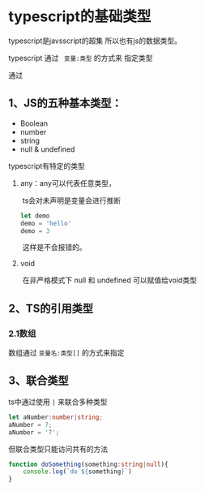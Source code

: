 #  typescript的基础类型



typescript是javsscript的超集  所以也有js的数据类型。

typescript 通过 ` 变量:类型` 的方式来 指定类型

通过 

##  1、JS的五种基本类型：

- Boolean
- number
- string
- null & undefined

typescript有特定的类型 

1. any：any可以代表任意类型，

   ​	ts会对未声明是变量会进行推断

   ```typescript
   let demo
   demo = 'hello'
   demo = 3
   ```

   ​	这样是不会报错的。

2. void

   ​	在非严格模式下 null 和 undefined 可以赋值给void类型 

## 2、TS的引用类型

###  2.1数组

数组通过 `变量名:类型[]` 的方式来指定 

##  3、联合类型

ts中通过使用 `|` 来联合多种类型 

```typescript
let aNumber:number|string;
aNumber = 7;
aNumber = '7';
```

但联合类型只能访问共有的方法

```typescript
function doSomething(something:string|null){
    console.log(`do ${something}`)
}		
```

